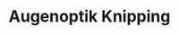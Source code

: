 ---
title: "Augenoptik Knipping"
url: /bad-frankenhausen-kyffhaeuser/augenoptik-knipping/
shop: Optiker
---